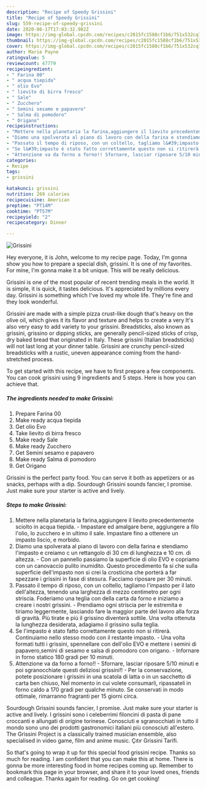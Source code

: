 ```yaml
---
description: "Recipe of Speedy Grissini"
title: "Recipe of Speedy Grissini"
slug: 559-recipe-of-speedy-grissini
date: 2020-06-17T17:03:32.982Z
image: https://img-global.cpcdn.com/recipes/c2015fc1588cf1b6/751x532cq70/grissini-recipe-main-photo.jpg
thumbnail: https://img-global.cpcdn.com/recipes/c2015fc1588cf1b6/751x532cq70/grissini-recipe-main-photo.jpg
cover: https://img-global.cpcdn.com/recipes/c2015fc1588cf1b6/751x532cq70/grissini-recipe-main-photo.jpg
author: Marie Payne
ratingvalue: 5
reviewcount: 47779
recipeingredient:
- " Farina 00"
- " acqua tiepida"
- " olio Evo"
- " lievito di birra fresco"
- " Sale"
- " Zucchero"
- " Semini sesamo e papavero"
- " Salma di pomodoro"
- " Origano"
recipeinstructions:
- "Mettere nella planetaria la farina,aggiungere il lievito precedentemente sciolto in acqua tiepida. Impastare ed amalgare bene, aggiungere a filo l&#39;olio, lo zucchero e in ultimo il sale. Impastare fino a ottenere un impasto liscio, e morbido."
- "Diamo una spolverata al piano di lavoro con della farina e stendiamo l&#39;impasto e creiamo c un rettangolo di 30 cm di lunghezza e 10 cm. di altezza. Con un pannello passiamo la superficie di olio EVO e copriamo con un canovaccio pulito inumidito. Questo procedimento fa si che sulla superficie dell&#39;impasto non si crei la crosticina che porterà a far spezzare i grissini in fase di stesura. Facciamo riposare per 30 minuti."
- "Passato il tempo di riposo, con un coltello, tagliamo l&#39;impasto per il lato dell&#39;altezza, tenendo una larghezza di mezzo centimetro per ogni striscia. Foderiamo una teglia con della carta da forno e iniziamo a creare i nostri grissini. Prendiamo ogni striscia per le estremita e tiriamo leggermente, lasciando fare la maggior parte del lavoro alla forza di gravità. Più tirate e più il grissino diventerà sottile. Una volta ottenuta la lunghezza desiderata, adagiamo il grissino sulla teglia."
- "Se l&#39;impasto è stato fatto correttamente questo non si ritirerà. Continuiamo nello stesso modo con il restante impasto. Una volta formati tutti i grissini, spennellare con dell&#39;olio EVO e mettere i semini di papavero,semini di sesamo e salsa di pomodoro con origano. Infornare in forno statico 180 gradi per 10 minuti."
- "Attenzione va da forno a forno!! Sfornare, lasciar riposare 5/10 minuti e poi sgranocchiate questi deliziosi grissini!! Per la conservazione, potete posizionare i grissini in una scatola di latta o in un sacchetto di carta ben chiuso, Nel momento in cui volete consumarli, ripassateli in forno caldo a 170 gradi per qualche minuto. Se conservati in modo ottimale, rimarranno fragranti per 15 giorni circa."
categories:
- Recipe
tags:
- grissini

katakunci: grissini 
nutrition: 269 calories
recipecuisine: American
preptime: "PT14M"
cooktime: "PT57M"
recipeyield: "2"
recipecategory: Dinner

---
```



![Grissini](https://img-global.cpcdn.com/recipes/c2015fc1588cf1b6/751x532cq70/grissini-recipe-main-photo.jpg)

Hey everyone, it is John, welcome to my recipe page. Today, I'm gonna show you how to prepare a special dish, grissini. It is one of my favorites. For mine, I'm gonna make it a bit unique. This will be really delicious.

Grissini is one of the most popular of recent trending meals in the world. It is simple, it is quick, it tastes delicious. It's appreciated by millions every day. Grissini is something which I've loved my whole life. They're fine and they look wonderful.

Grissini are made with a simple pizza crust-like dough that&#39;s heavy on the olive oil, which gives it its flavor and texture and helps to create a very It&#39;s also very easy to add variety to your grissini. Breadsticks, also known as grissini, grissino or dipping sticks, are generally pencil-sized sticks of crisp, dry baked bread that originated in Italy. These grissini (Italian breadsticks) will not last long at your dinner table. Grissini are crunchy pencil-sized breadsticks with a rustic, uneven appearance coming from the hand-stretched process.


To get started with this recipe, we have to first prepare a few components. You can cook grissini using 9 ingredients and 5 steps. Here is how you can achieve that.

<!--inarticleads1-->

##### The ingredients needed to make Grissini:

1. Prepare  Farina 00
1. Make ready  acqua tiepida
1. Get  olio Evo
1. Take  lievito di birra fresco
1. Make ready  Sale
1. Make ready  Zucchero
1. Get  Semini sesamo e papavero
1. Make ready  Salma di pomodoro
1. Get  Origano


Grissini is the perfect party food. You can serve it both as appetizers or as snacks, perhaps with a dip. Sourdough Grissini sounds fancier, I promise. Just make sure your starter is active and lively. 

<!--inarticleads2-->

##### Steps to make Grissini:

1. Mettere nella planetaria la farina,aggiungere il lievito precedentemente sciolto in acqua tiepida. - Impastare ed amalgare bene, aggiungere a filo l&#39;olio, lo zucchero e in ultimo il sale. Impastare fino a ottenere un impasto liscio, e morbido.
1. Diamo una spolverata al piano di lavoro con della farina e stendiamo l&#39;impasto e creiamo c un rettangolo di 30 cm di lunghezza e 10 cm. di altezza. - Con un pannello passiamo la superficie di olio EVO e copriamo con un canovaccio pulito inumidito. Questo procedimento fa si che sulla superficie dell&#39;impasto non si crei la crosticina che porterà a far spezzare i grissini in fase di stesura. Facciamo riposare per 30 minuti.
1. Passato il tempo di riposo, con un coltello, tagliamo l&#39;impasto per il lato dell&#39;altezza, tenendo una larghezza di mezzo centimetro per ogni striscia. Foderiamo una teglia con della carta da forno e iniziamo a creare i nostri grissini. - Prendiamo ogni striscia per le estremita e tiriamo leggermente, lasciando fare la maggior parte del lavoro alla forza di gravità. Più tirate e più il grissino diventerà sottile. Una volta ottenuta la lunghezza desiderata, adagiamo il grissino sulla teglia.
1. Se l&#39;impasto è stato fatto correttamente questo non si ritirerà. Continuiamo nello stesso modo con il restante impasto. - Una volta formati tutti i grissini, spennellare con dell&#39;olio EVO e mettere i semini di papavero,semini di sesamo e salsa di pomodoro con origano. - Infornare in forno statico 180 gradi per 10 minuti.
1. Attenzione va da forno a forno!! - Sfornare, lasciar riposare 5/10 minuti e poi sgranocchiate questi deliziosi grissini!! - Per la conservazione, potete posizionare i grissini in una scatola di latta o in un sacchetto di carta ben chiuso, Nel momento in cui volete consumarli, ripassateli in forno caldo a 170 gradi per qualche minuto. Se conservati in modo ottimale, rimarranno fragranti per 15 giorni circa.


Sourdough Grissini sounds fancier, I promise. Just make sure your starter is active and lively. I grissini sono i celeberrimi filoncini di pasta di pane croccanti e allungati di origine torinese. Conosciuti e sgranocchiati in tutto il mondo sono uno dei prodotti gastronomici italiani più conosciuti all&#39;estero. The Grissini Project is a classically trained musician ensemble, also specialised in video game, film and anime music. Çıtır Grissini Tarifi. 

So that's going to wrap it up for this special food grissini recipe. Thanks so much for reading. I am confident that you can make this at home. There is gonna be more interesting food in home recipes coming up. Remember to bookmark this page in your browser, and share it to your loved ones, friends and colleague. Thanks again for reading. Go on get cooking!
